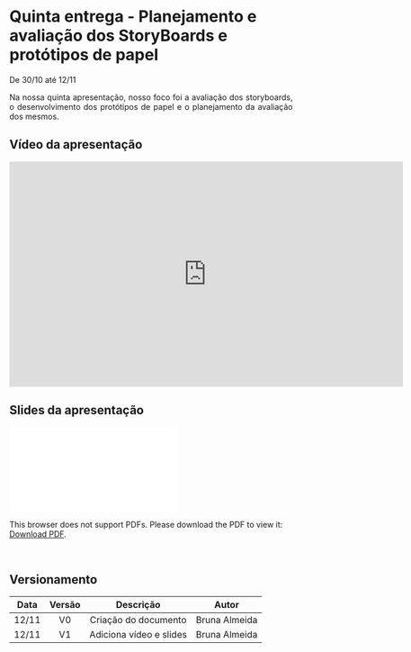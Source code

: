 # Quinta entrega - Planejamento e avaliação dos StoryBoards e protótipos de papel

<p align="justify">De 30/10 até 12/11</p>
<p align="justify">Na nossa quinta apresentação, nosso foco foi a avaliação dos storyboards, o desenvolvimento dos protótipos de papel e o planejamento da avaliação dos mesmos.</p>

## Vídeo da apresentação

<iframe width="700" height="400" src="http://www.youtube.com/embed/EjyV5dt015A" frameborder="0"></iframe>

## Slides da apresentação

<object data="../../imagens/apresentacao_5.pdf" type="application/pdf" width="700px" height="400px">
<embed src="../../imagens/apresentacao_5.pdf">
        <p>This browser does not support PDFs. Please download the PDF to view it: <a href="../../imagens/apresentacao_5.pdf">Download PDF</a>.</p>
    </embed>
</object>
<br>

## Versionamento

| Data | Versão | Descrição | Autor |
|:----:|:------:|:---------:|:-----:|
|12/11 | V0   |Criação do documento|Bruna Almeida|
|12/11 | V1   |Adiciona vídeo e slides|Bruna Almeida|